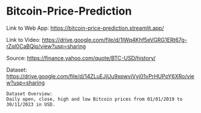 # Bitcoin-Price-Prediction

Link to Web App: https://bitcoin-price-prediction.streamlit.app/

Link to Video: https://drive.google.com/file/d/1IWq4Khf5eVGRG1ERt67g-rZql0CaBQip/view?usp=sharing

Source: https://finance.yahoo.com/quote/BTC-USD/history/

Dataset: https://drive.google.com/file/d/14ZLuEJjUu9xpwviVyj01vPrHUPoY6XRo/view?usp=sharing

	Dataset Overview:
	Daily open, close, high and low Bitcoin prices from 01/01/2019 to 30/11/2023 in USD.
